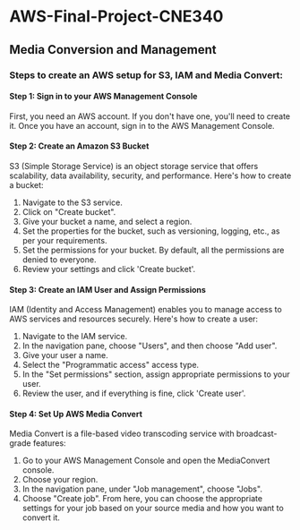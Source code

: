 # AWS-Final-Project-CNE340

## Media Conversion and Management  
### Steps to create an AWS setup for S3, IAM and Media Convert:
  #### Step 1: Sign in to your AWS Management Console

First, you need an AWS account. If you don't have one, you'll need to create it. Once you have an account, sign in to the AWS Management Console.

#### Step 2: Create an Amazon S3 Bucket

S3 (Simple Storage Service) is an object storage service that offers scalability, data availability, security, and performance. Here's how to create a bucket:

1. Navigate to the S3 service.
2. Click on "Create bucket".
3. Give your bucket a name, and select a region.
4. Set the properties for the bucket, such as versioning, logging, etc., as per your requirements.
5. Set the permissions for your bucket. By default, all the permissions are denied to everyone.
6. Review your settings and click 'Create bucket'.

#### Step 3: Create an IAM User and Assign Permissions

IAM (Identity and Access Management) enables you to manage access to AWS services and resources securely. Here's how to create a user:
1. Navigate to the IAM service.
2. In the navigation pane, choose "Users", and then choose "Add user".
3. Give your user a name.
4. Select the "Programmatic access" access type.
5. In the "Set permissions" section, assign appropriate permissions to your user.
6. Review the user, and if everything is fine, click 'Create user'.

#### Step 4: Set Up AWS Media Convert
Media Convert is a file-based video transcoding service with broadcast-grade features:
1. Go to your AWS Management Console and open the MediaConvert console.
2. Choose your region.
3. In the navigation pane, under "Job management", choose "Jobs".
4. Choose "Create job".
From here, you can choose the appropriate settings for your job based on your source media and how you want to convert it.